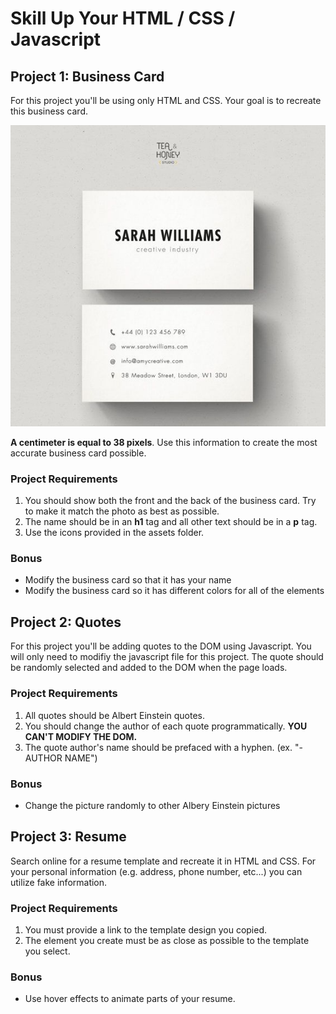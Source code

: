 # Skill Up Your HTML / CSS / Javascript

## Project 1: Business Card
For this project you'll be using only HTML and CSS.  Your goal is to recreate this business card.

![business-card-example](https://github.com/PaperNathan/skill-up/blob/master/project-01/assets/business-card-example.jpg)

__A centimeter is equal to 38 pixels__.  Use this information to create the most accurate business card possible.

### Project Requirements
1. You should show both the front and the back of the business card.  Try to make it match the photo as best as possible.
2. The name should be in an **h1** tag and all other text should be in a **p** tag.
3. Use the icons provided in the assets folder.

### Bonus
- Modify the business card so that it has your name
- Modify the business card so it has different colors for all of the elements

## Project 2: Quotes
For this project you'll be adding quotes to the DOM using Javascript.  You will only need to modifiy the javascript file for this project.  The quote should be randomly selected and added to the DOM when the page loads.

### Project Requirements
1. All quotes should be Albert Einstein quotes.
2. You should change the author of each quote programmatically.  **YOU CAN'T MODIFY THE DOM.**
3. The quote author's name should be prefaced with a hyphen.  (ex. "- AUTHOR NAME")

### Bonus
- Change the picture randomly to other Albery Einstein pictures

## Project 3: Resume
Search online for a resume template and recreate it in HTML and CSS.  For your personal information (e.g. address, phone number, etc...) you can utilize fake information.

### Project Requirements
1. You must provide a link to the template design you copied.
2. The element you create must be as close as possible to the template you select.

### Bonus
- Use hover effects to animate parts of your resume.